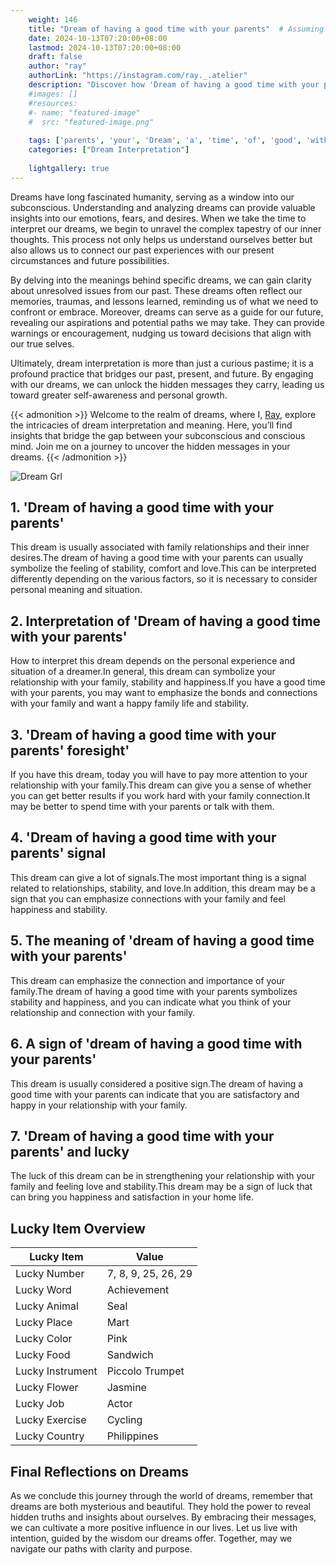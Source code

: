 ```yaml
---
    weight: 146
    title: "Dream of having a good time with your parents"  # Assuming 'title' column exists
    date: 2024-10-13T07:20:00+08:00
    lastmod: 2024-10-13T07:20:00+08:00
    draft: false
    author: "ray"
    authorLink: "https://instagram.com/ray._.atelier"
    description: "Discover how 'Dream of having a good time with your parents' can interpret your future and uncover its significant meanings in your life."
    #images: []
    #resources:
    #- name: "featured-image"
    #  src: "featured-image.png"
    
    tags: ['parents', 'your', 'Dream', 'a', 'time', 'of', 'good', 'with', 'having']
    categories: ["Dream Interpretation"]
    
    lightgallery: true
---
```

    
Dreams have long fascinated humanity, serving as a window into our subconscious. Understanding and analyzing dreams can provide valuable insights into our emotions, fears, and desires. When we take the time to interpret our dreams, we begin to unravel the complex tapestry of our inner thoughts. This process not only helps us understand ourselves better but also allows us to connect our past experiences with our present circumstances and future possibilities.

By delving into the meanings behind specific dreams, we can gain clarity about unresolved issues from our past. These dreams often reflect our memories, traumas, and lessons learned, reminding us of what we need to confront or embrace. Moreover, dreams can serve as a guide for our future, revealing our aspirations and potential paths we may take. They can provide warnings or encouragement, nudging us toward decisions that align with our true selves.

Ultimately, dream interpretation is more than just a curious pastime; it is a profound practice that bridges our past, present, and future. By engaging with our dreams, we can unlock the hidden messages they carry, leading us toward greater self-awareness and personal growth.

{{< admonition >}}
Welcome to the realm of dreams, where I, [Ray](https://instagram.com/ray._.atelier), explore the intricacies of dream interpretation and meaning. Here, you’ll find insights that bridge the gap between your subconscious and conscious mind. Join me on a journey to uncover the hidden messages in your dreams.
{{< /admonition >}}

![Dream Grl](https://cdn.pixabay.com/photo/2017/11/02/03/35/gothic-2910057_1280.jpg "Dream Grl")

## 1. 'Dream of having a good time with your parents'
This dream is usually associated with family relationships and their inner desires.The dream of having a good time with your parents can usually symbolize the feeling of stability, comfort and love.This can be interpreted differently depending on the various factors, so it is necessary to consider personal meaning and situation.

## 2. Interpretation of 'Dream of having a good time with your parents'
How to interpret this dream depends on the personal experience and situation of a dreamer.In general, this dream can symbolize your relationship with your family, stability and happiness.If you have a good time with your parents, you may want to emphasize the bonds and connections with your family and want a happy family life and stability.

## 3. 'Dream of having a good time with your parents' foresight'
If you have this dream, today you will have to pay more attention to your relationship with your family.This dream can give you a sense of whether you can get better results if you work hard with your family connection.It may be better to spend time with your parents or talk with them.

## 4. 'Dream of having a good time with your parents' signal
This dream can give a lot of signals.The most important thing is a signal related to relationships, stability, and love.In addition, this dream may be a sign that you can emphasize connections with your family and feel happiness and stability.

## 5. The meaning of 'dream of having a good time with your parents'
This dream can emphasize the connection and importance of your family.The dream of having a good time with your parents symbolizes stability and happiness, and you can indicate what you think of your relationship and connection with your family.

## 6. A sign of 'dream of having a good time with your parents'
This dream is usually considered a positive sign.The dream of having a good time with your parents can indicate that you are satisfactory and happy in your relationship with your family.

## 7. 'Dream of having a good time with your parents' and lucky
The luck of this dream can be in strengthening your relationship with your family and feeling love and stability.This dream may be a sign of luck that can bring you happiness and satisfaction in your home life.

## Lucky Item Overview
| Lucky Item          | Value              |
|---------------|--------------------|
| Lucky Number        | 7, 8, 9, 25, 26, 29  |
| Lucky Word          | Achievement |
| Lucky Animal        | Seal |
| Lucky Place         | Mart     |
| Lucky Color         | Pink     |
| Lucky Food          | Sandwich      |
| Lucky Instrument    | Piccolo Trumpet |
| Lucky Flower        | Jasmine    |
| Lucky Job           | Actor       |
| Lucky Exercise      | Cycling  |
| Lucky Country       | Philippines    |


##  Final Reflections on Dreams

As we conclude this journey through the world of dreams, remember that dreams are both mysterious and beautiful. They hold the power to reveal hidden truths and insights about ourselves. By embracing their messages, we can cultivate a more positive influence in our lives. Let us live with intention, guided by the wisdom our dreams offer. Together, may we navigate our paths with clarity and purpose.
